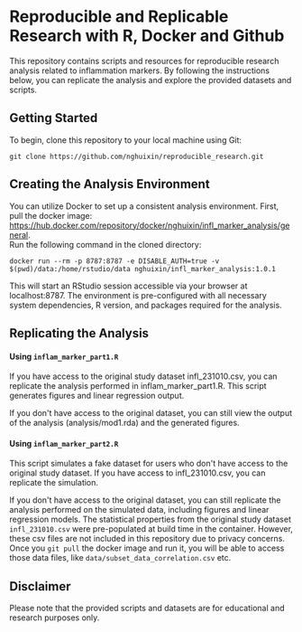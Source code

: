# Reproducible and Replicable Research with R, Docker and Github
This repository contains scripts and resources for reproducible research analysis related to inflammation markers. By following the instructions below, you can replicate the analysis and explore the provided datasets and scripts.

## Getting Started
To begin, clone this repository to your local machine using Git:

```git clone https://github.com/nghuixin/reproducible_research.git```

## Creating the Analysis Environment
You can utilize Docker to set up a consistent analysis environment. First, pull the docker image: https://hub.docker.com/repository/docker/nghuixin/infl_marker_analysis/general.   
Run the following command in the cloned directory:
 
```docker run --rm -p 8787:8787 -e DISABLE_AUTH=true -v $(pwd)/data:/home/rstudio/data nghuixin/infl_marker_analysis:1.0.1```

This will start an RStudio session accessible via your browser at localhost:8787. The environment is pre-configured with all necessary system dependencies, R version, and packages required for the analysis.

## Replicating the Analysis

#### Using ```inflam_marker_part1.R```
If you have access to the original study dataset infl_231010.csv, you can replicate the analysis performed in inflam_marker_part1.R. This script generates figures and linear regression output.

If you don't have access to the original dataset, you can still view the output of the analysis (analysis/mod1.rda) and the generated figures.

#### Using ```inflam_marker_part2.R```
This script simulates a fake dataset for users who don't have access to the original study dataset. If you have access to infl_231010.csv, you can replicate the simulation.

If you don't have access to the original dataset, you can still replicate the analysis performed on the simulated data, including figures and linear regression models.
The statistical properties from the original study dataset `infl_231010.csv` were pre-populated at build time in the container. However, these csv files are not included in this repository due to privacy concerns. 
Once you `git pull` the docker image and run it, you will be able to access those data files, like `data/subset_data_correlation.csv` etc. 

## Disclaimer
Please note that the provided scripts and datasets are for educational and research purposes only.  

 
